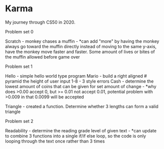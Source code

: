 # Karma
My journey through CS50 in 2020.

Problem set 0
 
 Scratch - monkey chases a muffin - *can add "more" by having the monkey always go toward the muffin directly instead of moving to the same y-axis, have the monkey move faster and faster. Some amount of lives or bites of the muffin allowed before game over 

Problem set 1

  Hello - simple hello world type program
  Mario - build a right aligned # pyramid the height of user input 1-8 - 3 style errors
  Cash - determine the lowest amount of coins that can be given for set amount of change - *why does >0.00 accept 0, but >= 0.01 not accept 0.01, potential problem with >0.009 in that 0.0099 will be accepted

Triangle - created a function. Determine whether 3 lengths can form a valid triangle

Problem set 2

 Readability - determine the reading grade level of given text - *can update to combine 3 functions into a single if/if else loop, so the code is only looping through the text once rather than 3 times

 
